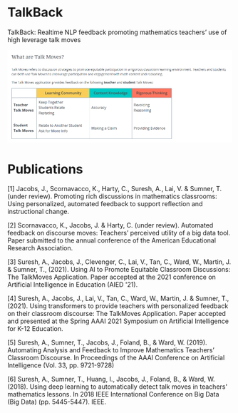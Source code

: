 # TalkBack
TalkBack: Realtime NLP feedback promoting mathematics teachers’ use of high leverage talk moves

![](images/WhatAreTalKMoves.png?raw=true)

# Publications

[1] Jacobs, J., Scornavacco, K., Harty, C., Suresh, A., Lai, V. & Sumner, T. (under review). Promoting rich discussions in mathematics classrooms: Using personalized, automated feedback to support reflection and instructional change.

[2] Scornavacco, K., Jacobs, J. & Harty, C. (under review). Automated feedback on discourse moves: Teachers’ perceived utility of a big data tool. Paper submitted to the annual conference of the American Educational Research Association.

[3] Suresh, A., Jacobs, J., Clevenger, C., Lai, V., Tan, C., Ward, W., Martin, J. & Sumner, T., (2021). Using AI to Promote Equitable Classroom Discussions: The TalkMoves Application. Paper accepted  at the 2021 conference on Artificial Intelligence in Education (AIED '21).

[4] Suresh, A., Jacobs, J., Lai, V., Tan, C., Ward, W., Martin, J. & Sumner, T., (2021). Using transformers to provide teachers with personalized feedback on their classroom discourse: The TalkMoves Application. Paper accepted and presented at the Spring AAAI 2021 Symposium on  Artificial Intelligence for K-12 Education.

[5] Suresh, A., Sumner, T., Jacobs, J., Foland, B., & Ward, W. (2019). Automating Analysis and Feedback to Improve Mathematics Teachers’ Classroom Discourse. In Proceedings of the AAAI Conference on Artificial Intelligence (Vol. 33, pp. 9721-9728) 

[6] Suresh, A., Sumner, T., Huang, I., Jacobs, J., Foland, B., & Ward, W. (2018). Using deep learning to automatically detect talk moves in teachers' mathematics lessons. In 2018 IEEE International Conference on Big Data (Big Data) (pp. 5445-5447). IEEE.
